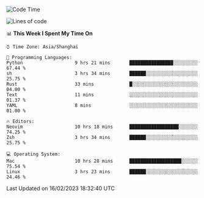 <!--START_SECTION:waka-->
![Code Time](http://img.shields.io/badge/Code%20Time-1%2C147%20hrs%2057%20mins-blue)

![Lines of code](https://img.shields.io/badge/From%20Hello%20World%20I%27ve%20Written-24%20Thousand%20lines%20of%20code-blue)

📊 **This Week I Spent My Time On** 

```text
⌚︎ Time Zone: Asia/Shanghai

💬 Programming Languages: 
Python                   9 hrs 21 mins       ████████████████░░░░░░░░░   67.44 % 
sh                       3 hrs 34 mins       ██████░░░░░░░░░░░░░░░░░░░   25.75 % 
Rust                     33 mins             █░░░░░░░░░░░░░░░░░░░░░░░░   04.00 % 
Text                     11 mins             ░░░░░░░░░░░░░░░░░░░░░░░░░   01.37 % 
YAML                     8 mins              ░░░░░░░░░░░░░░░░░░░░░░░░░   01.00 % 

🔥 Editors: 
Neovim                   10 hrs 18 mins      ██████████████████░░░░░░░   74.25 % 
Zsh                      3 hrs 34 mins       ██████░░░░░░░░░░░░░░░░░░░   25.75 % 

💻 Operating System: 
Mac                      10 hrs 28 mins      ███████████████████░░░░░░   75.54 % 
Linux                    3 hrs 23 mins       ██████░░░░░░░░░░░░░░░░░░░   24.46 % 

```


 Last Updated on 16/02/2023 18:32:40 UTC
<!--END_SECTION:waka-->
